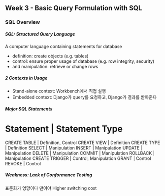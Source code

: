 ## Week 3 - Basic Query Formulation with SQL

### SQL Overview

##### SQL: Structured Query Language
A computer language containing statements for database
- definition: create objects (e.g. tables)
- control: ensure proper usage of database (e.g. row integrity, security)
- and manipulation: retrieve or change rows

##### 2 Contexts in Usage
- Stand-alone context: Workbench에서 직접 실행
- Embedded context: Django가 query를 요청하고, Django가 결과를 받아준다

##### Major SQL Statements
Statement      | Statement Type
===============================
CREATE TABLE   | Definition, Control
CREATE VIEW    | Definition
CREATE TYPE    | Definition
SELECT         | Manipulation
INSERT         | Manipulation
UPDATE         | Manipulation
DELETE         | Manipulation
COMMIT         | Manipulation
ROLLBACK       | Manipulation
CREATE TRIGGER | Control, Manipulation
GRANT          | Control
REVOKE         | Control

##### Weakness: Lack of Conformance Testing
표준화가 엉망이다 맨이야
Higher switching cost

